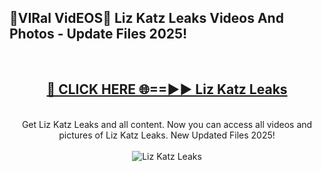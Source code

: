 <h2>🔴VIRal VidEOS🔴 Liz Katz Leaks Videos And Photos - Update Files 2025!</h2>
<br>
<div align="center">
<h2><a href="https://virallinks.top/odZfE0" rel="nofollow">🔴 CLICK HERE 🌐==►► Liz Katz Leaks</a></h2>
<br>
Get Liz Katz Leaks and all content. Now you can access all videos and pictures of Liz Katz Leaks. New Updated Files 2025!
<br>
<br>
<a href="https://virallinks.top/odZfE0" rel="nofollow" data-target="animated-image.originalLink"><img src="https://i.imgur.com/dJHk4Zq.gif)" alt="Liz Katz Leaks" style="max-width: 100%; display: inline-block;" data-target="animated-image.originalImage"></a>
</div>
<br>
